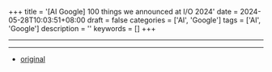 +++
title = '[AI Google] 100 things we announced at I/O 2024'
date = 2024-05-28T10:03:51+08:00
draft = false
categories = ['AI', 'Google']
tags = ['AI', 'Google']
description = ''
keywords = []
+++

---

---

- [original](https://blog.google/technology/ai/google-io-2024-100-announcements/)
<!-- - [Blog | Learn AI from scratch](...) -->
